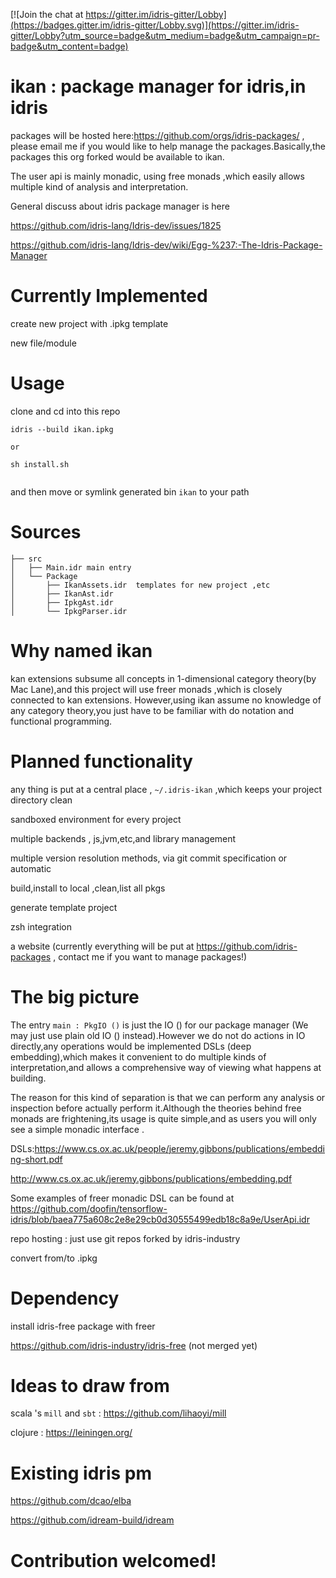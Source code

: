 [![Join the chat at https://gitter.im/idris-gitter/Lobby](https://badges.gitter.im/idris-gitter/Lobby.svg)](https://gitter.im/idris-gitter/Lobby?utm_source=badge&utm_medium=badge&utm_campaign=pr-badge&utm_content=badge)

# ikan : package manager for idris,in idris

packages will be hosted here:https://github.com/orgs/idris-packages/ ,  please email me if you would like to help manage the packages.Basically,the packages this org forked would be available to ikan.

The user api is mainly monadic, using free monads ,which easily allows multiple kind of analysis and interpretation.

General discuss about idris package manager is here

https://github.com/idris-lang/Idris-dev/issues/1825

https://github.com/idris-lang/Idris-dev/wiki/Egg-%237:-The-Idris-Package-Manager
# Currently Implemented

create new project with .ipkg template

new file/module

# Usage 

clone and cd into this repo

```
idris --build ikan.ipkg
	
or
	
sh install.sh
	
```

and then move or symlink generated bin `ikan` to your path

# Sources

```
├── src
│   ├── Main.idr main entry
│   └── Package
│       ├── IkanAssets.idr  templates for new project ,etc
│       ├── IkanAst.idr
│       ├── IpkgAst.idr
│       └── IpkgParser.idr

```

# Why named ikan

kan extensions subsume all concepts in 1-dimensional category theory(by Mac Lane),and this project will use freer monads ,which is closely connected to kan extensions. However,using ikan assume no knowledge of any category theory,you just have to be familiar with do notation and functional programming.

# Planned functionality

any thing is put at a central place , `~/.idris-ikan` ,which keeps your project directory clean

sandboxed environment for every project

multiple backends , js,jvm,etc,and library management

multiple version resolution methods, via git commit specification or automatic

build,install to local ,clean,list all pkgs

generate template project

zsh integration

a website (currently everything will be put at https://github.com/idris-packages , contact me if you want to manage packages!)

# The big picture 

The entry `main : PkgIO ()` is just the IO () for our package manager (We may just use plain old IO () instead).However we do not do actions in IO directly,any operations would be implemented DSLs (deep embedding),which makes it convenient to do multiple kinds of interpretation,and allows a comprehensive way of viewing what happens at building.

The reason for this kind of separation is that we can perform any analysis or inspection before actually perform it.Although the theories behind free monads are frightening,its usage is quite simple,and as users you will only see a simple monadic interface .

DSLs:https://www.cs.ox.ac.uk/people/jeremy.gibbons/publications/embedding-short.pdf

http://www.cs.ox.ac.uk/jeremy.gibbons/publications/embedding.pdf

Some examples of freer monadic DSL can be found at https://github.com/doofin/tensorflow-idris/blob/baea775a608c2e8e29cb0d30555499edb18c8a9e/UserApi.idr


repo hosting : just use git repos forked by idris-industry

convert from/to .ipkg

# Dependency 

install idris-free package with freer

https://github.com/idris-industry/idris-free (not merged yet)

# Ideas to draw from

scala 's `mill` and  `sbt` : https://github.com/lihaoyi/mill

clojure : https://leiningen.org/

# Existing idris pm

https://github.com/dcao/elba

https://github.com/idream-build/idream

# Contribution welcomed!
